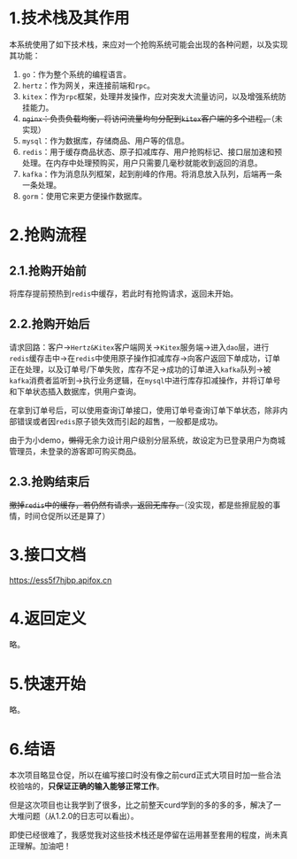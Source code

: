 # 1.技术栈及其作用

本系统使用了如下技术栈，来应对一个抢购系统可能会出现的各种问题，以及实现其功能：

1. `go`：作为整个系统的编程语言。
2. `hertz`：作为网关，来连接前端和`rpc`。
3. `kitex`：作为`rpc`框架，处理并发操作，应对突发大流量访问，以及增强系统防挂能力。
4. ~~`nginx`：负责负载均衡，将访问流量均匀分配到`kitex`客户端的多个进程。~~（未实现）
5. `mysql`：作为数据库，存储商品、用户等的信息。
6. `redis`：用于缓存商品状态、原子扣减库存、用户抢购标记、接口层加速和预处理。在内存中处理预购买，用户只需要几毫秒就能收到返回的消息。
7. `kafka`：作为消息队列框架，起到削峰的作用。将消息放入队列，后端再一条一条处理。
8. `gorm`：使用它来更方便操作数据库。

# 2.抢购流程

## 2.1.抢购开始前

将库存提前预热到`redis`中缓存，若此时有抢购请求，返回未开始。

## 2.2.抢购开始后

请求回路：客户->`Hertz&Kitex`客户端网关->`Kitex`服务端->进入`dao`层，进行`redis`缓存击中->在`redis`中使用原子操作扣减库存->向客户返回下单成功，订单正在处理，以及订单号/下单失败，库存不足->成功的订单进入`kafka`队列->被`kafka`消费者监听到->执行业务逻辑，在`mysql`中进行库存扣减操作，并将订单号和下单状态插入数据库，供用户查询。

在拿到订单号后，可以使用查询订单接口，使用订单号查询订单下单状态，除非内部错误或者因`redis`原子锁失效而引起的超售，一般都是成功。

由于为小demo，~~懒得~~无余力设计用户级别分层系统，故设定为已登录用户为商城管理员，未登录的游客即可购买商品。

## 2.3.抢购结束后

~~撤掉`redis`中的缓存，若仍然有请求，返回无库存。~~（没实现，都是些擦屁股的事情，时间仓促所以还是算了）

# 3.接口文档

https://ess5f7hjbp.apifox.cn

# 4.返回定义

略。

# 5.快速开始

略。

# 6.结语

本次项目略显仓促，所以在编写接口时没有像之前curd正式大项目时加一些合法校验啥的，**只保证正确的输入能够正常工作**。

但是这次项目也让我学到了很多，比之前整天curd学到的多的多的多，解决了一大堆问题（从1.2.0的日志可以看出）。

即使已经很难了，我感觉我对这些技术栈还是停留在运用甚至套用的程度，尚未真正理解。加油吧！

